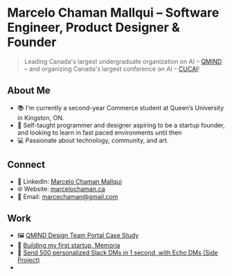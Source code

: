 # Marcelo Chaman Mallqui – Software Engineer, Product Designer & Founder

> Leading Canada's largest undergraduate organization on AI – [QMIND](https://www.qmind.ca/) – and organizing Canada's largest conference on AI – [CUCAI](https://cucai.ca/)!

## About Me
- 📚 I'm currently a second-year Commerce student at Queen’s University in Kingston, ON.
- 🚀 Self-taught programmer and designer aspiring to be a startup founder, and looking to learn in fast paced environments until then
- 💻 Passionate about technology, community, and art.

## Connect
- 👤 LinkedIn: [Marcelo Chaman Mallqui](https://www.linkedin.com/in/marc-cham/)
- 🌐 Website: [marcelochaman.ca](https://www.marcelochaman.ca/)
- 📧 Email: [marcechaman@gmail.com](mailto:marcechaman@gmail.com)

## Work
- 🖼️ [QMIND Design Team Portal Case Study](https://medium.com/@marcelochaman/ux-product-design-case-study-qmind-design-team-portal-89d7eb8ea526)
- 🧠 [Building my first startup, Memoria](https://www.marcelochaman.ca/projects/memoria)
- 💬 [Send 500 personalized Slack DMs in 1 second, with Echo DMs (Side Project)](https://echo-dms.vercel.app/)
- 
<!---
marcelo-cm/marcelo-cm is a ✨ special ✨ repository because its `README.md` (this file) appears on your GitHub profile.
You can click the Preview link to take a look at your changes.
--->
